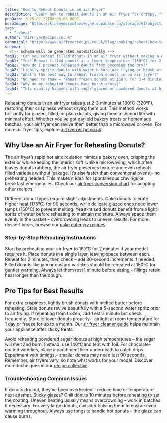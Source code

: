 ```yaml
---
title: "How to Reheat Donuts in an Air Fryer"
description: "Learn how to reheat donuts in an air fryer for crispy, fresh-tasting results. Perfect temperature, timing, and tips to avoid drying them out."
pubDate: 2025-07-22T00:00:00.000Z
heroImage: "https://klueoymssxwfnxsvcyhv.supabase.co/storage/v1/object/public/Shmucket/how-to-reheat-donuts-in-air-fryer.png"
tags:
  - "reheat"
author: "AirFryerRecipe.co.uk"
canonical: "https://www.airfryerrecipe.co.uk/blog/cooking/reheat/how-to-reheat-donuts-in-air-fryer"
schema: |
  <!-- Schema will be generated automatically -->
faqQ1: "Can you reheat filled donuts in an air fryer without making a mess?"
faqA1: "Yes! Reheat filled donuts at a lower temperature (150°C) for 2-3 minutes. Place them on parchment paper to catch any potential leaks, and avoid overcrowding the basket. The gentle heat warms the filling without causing it to burst out."
faqQ2: "How do I prevent reheated donuts from becoming too dry?"
faqA2: "Lightly spritz donuts with water before air frying or brush with melted butter. Use lower temperatures (150-160°C) and shorter times (2 minutes max), checking frequently. For best results, reheat day-old donuts rather than older ones."
faqQ3: "What’s the best way to reheat frozen donuts in an air fryer?"
faqA3: "No need to thaw – reheat frozen donuts at 160°C for 3-4 minutes, checking after 3 minutes. Increase time in 30-second increments if needed. The air fryer’s rapid heat prevents sogginess that thawing might cause."
faqQ4: "Why do my reheated donuts have burnt spots?"
faqA4: "This usually happens with sugar-glazed or powdered donuts at high temperatures. Reduce heat to 140°C and tent with foil, or reposition donuts halfway through. Burnt spots can also indicate uneven air circulation – clean your air fryer basket thoroughly between uses."
---
```

<p>Reheating donuts in an air fryer takes just 2-3 minutes at 160°C (320°F), restoring their crispiness without drying them out. This method works brilliantly for glazed, filled, or plain donuts, giving them a second life with minimal effort. Whether you’ve got day-old bakery treats or homemade batches, your air fryer can revive them better than a microwave or oven. For more air fryer tips, explore <a href=https://www.airfryerrecipe.co.uk>airfryerrecipe.co.uk</a>.</p>

<h2>Why Use an Air Fryer for Reheating Donuts?</h2>
<p>The air fryer’s rapid hot air circulation mimics a bakery oven, crisping the exterior while keeping the interior soft. Unlike microwaving, which often leaves donuts rubbery, the air fryer preserves texture and even reheats filled varieties without leakage. It’s also faster than conventional ovens – no preheating needed. This makes it ideal for spontaneous cravings or breakfast emergencies. Check our <a href=https://www.airfryerrecipe.co.uk/air-fryer-conversion-chart>air fryer conversion chart</a> for adapting other recipes.</p>

<p>Different donut types require slight adjustments. Cake donuts tolerate higher heat (175°C) for 90 seconds, while delicate glazed ones need lower temps (150°C) to prevent melting. Yeast-raised donuts benefit from a light spritz of water before reheating to maintain moisture. Always space them evenly in the basket – overcrowding leads to uneven results. For more dessert ideas, browse our <a href=https://www.airfryerrecipe.co.uk/recipe-category/cakes>cake category recipes</a>.</p>

<h3>Step-by-Step Reheating Instructions</h3>
<p>Start by preheating your air fryer to 160°C for 2 minutes if your model requires it. Place donuts in a single layer, leaving space between each. Reheat for 2 minutes, then check – add 30-second increments if needed. Filled donuts like jam or custard varieties should be reheated at 150°C for gentler warming. Always let them rest 1 minute before eating – fillings retain heat longer than the dough.</p>

<h2>Pro Tips for Best Results</h2>
<p>For extra crispiness, lightly brush donuts with melted butter before reheating. Stale donuts revive beautifully with a 5-second water spritz prior to air frying. If reheating from frozen, add 1 extra minute but check frequently. Store leftover donuts properly – airtight at room temperature for 1 day or freeze for up to a month. Our <a href=https://www.airfryerrecipe.co.uk/air-fryer-cleaner>air fryer cleaner guide</a> helps maintain your appliance after sticky treats.</p>

<p>Avoid reheating powdered sugar donuts at high temperatures – the sugar will melt and burn. Instead, use 140°C and tent with foil. For chocolate-coated varieties, place a parchment liner underneath to catch drips. Experiment with timings – smaller donuts may need just 90 seconds. Remember, air fryers vary, so note what works for your model. Discover more techniques in our <a href=https://www.airfryerrecipe.co.uk/recipes>recipe collection</a>.</p>

<h3>Troubleshooting Common Issues</h3>
<p>If donuts dry out, they’ve been overheated – reduce time or temperature next attempt. Sticky glazes? Chill donuts 10 minutes before reheating to set the coating. Uneven heating usually means overcrowding – work in batches if necessary. For very large donuts, consider halving them to ensure even warming throughout. Always use tongs to handle hot donuts – the glaze can cause burns.</p>
